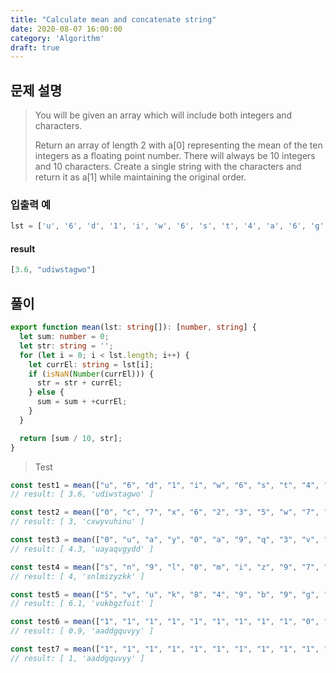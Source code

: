 ```yaml
---
title: "Calculate mean and concatenate string"
date: 2020-08-07 16:00:00
category: 'Algorithm'
draft: true
---
```


## 문제 설명

> You will be given an array which will include both integers and characters.
>
> Return an array of length 2 with a[0] representing the mean of the ten integers as a floating point number. There will always be 10 integers and 10 characters. Create a single string with the characters and return it as a[1] while maintaining the original order.



### 입출력 예

```ts
lst = ['u', '6', 'd', '1', 'i', 'w', '6', 's', 't', '4', 'a', '6', 'g', '1', '2', 'w', '8', 'o', '2', '0']
```

#### result

```ts
[3.6, "udiwstagwo"]
```



## 풀이

```ts
export function mean(lst: string[]): [number, string] {
  let sum: number = 0;
  let str: string = '';
  for (let i = 0; i < lst.length; i++) {
    let currEl: string = lst[i];
    if (isNaN(Number(currEl))) {
      str = str + currEl;
    } else {
      sum = sum + +currEl;
    }
  }

  return [sum / 10, str];
}
```

> Test

```ts
const test1 = mean(["u", "6", "d", "1", "i", "w", "6", "s", "t", "4", "a", "6", "g", "1", "2", "w", "8", "o", "2", "0"]);
// result: [ 3.6, 'udiwstagwo' ]

const test2 = mean(["0", "c", "7", "x", "6", "2", "3", "5", "w", "7", "0", "y", "v", "u", "h", "i", "n", "u", "0", "0"]);
// result: [ 3, 'cxwyvuhinu' ]

const test3 = mean(["0", "u", "a", "y", "0", "a", "9", "q", "3", "v", "g", "7", "6", "4", "y", "d", "8", "6", "0", "d"]);
// result: [ 4.3, 'uayaqvgydd' ]

const test4 = mean(["s", "n", "9", "l", "0", "m", "i", "z", "9", "7", "y", "4", "z", "3", "3", "k", "4", "1", "0", "k"]);
// result: [ 4, 'snlmizyzkk' ]

const test5 = mean(["5", "v", "u", "k", "8", "4", "9", "b", "9", "g", "5", "z", "3", "f", "6", "u", "i", "6", "6", "t"]);
// result: [ 6.1, 'vukbgzfuit' ]

const test6 = mean(["1", "1", "1", "1", "1", "1", "1", "1", "1", "0", "a", "a", "d", "d", "g", "q", "u", "v", "y", "y"]);
// result: [ 0.9, 'aaddgquvyy' ]

const test7 = mean(["1", "1", "1", "1", "1", "1", "1", "1", "1", "1", "a", "a", "d", "d", "g", "q", "u", "v", "y", "y"]);
// result: [ 1, 'aaddgquvyy' ]
```


